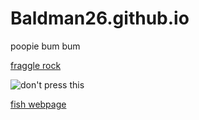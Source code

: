 # Baldman26.github.io

poopie bum bum

[fraggle rock](https://www.youtube.com/watch?v=fxMMte0ya9w&list=PLLhOnau-tupSx7f-dlRzc0Q0OoEqpv9WV&index=2)


![don't press this](https://i.pinimg.com/564x/2e/ed/b8/2eedb8d4e1e6fc4e15d03b25d09a8ae3.jpg)


[fish webpage](https://baldman26.github.io/noFishhere.html)


